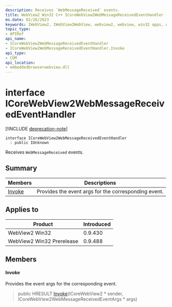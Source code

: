 ```yaml
---
description: Receives `WebMessageReceived` events.
title: WebView2 Win32 C++ ICoreWebView2WebMessageReceivedEventHandler
ms.date: 02/26/2023
keywords: IWebView2, IWebView2WebView, webview2, webview, win32 apps, win32, edge, ICoreWebView2, ICoreWebView2Controller, browser control, edge html, ICoreWebView2WebMessageReceivedEventHandler
topic_type: 
- APIRef
api_name:
- ICoreWebView2WebMessageReceivedEventHandler
- ICoreWebView2WebMessageReceivedEventHandler.Invoke
api_type:
- COM
api_location:
- embeddedbrowserwebview.dll
---
```


# interface ICoreWebView2WebMessageReceivedEventHandler

[!INCLUDE [deprecation-note](../includes/deprecation-note.md)]

```
interface ICoreWebView2WebMessageReceivedEventHandler
  : public IUnknown
```

Receives `WebMessageReceived` events.

## Summary

 Members                        | Descriptions
--------------------------------|---------------------------------------------
[Invoke](#invoke) | Provides the event args for the corresponding event.

## Applies to

Product                         | Introduced
--------------------------------|---------------------------------------------
WebView2 Win32            |    0.9.430
WebView2 Win32 Prerelease |    0.9.488

## Members

#### Invoke

Provides the event args for the corresponding event.

> public HRESULT [Invoke](#invoke)(ICoreWebView2 * sender, ICoreWebView2WebMessageReceivedEventArgs * args)

